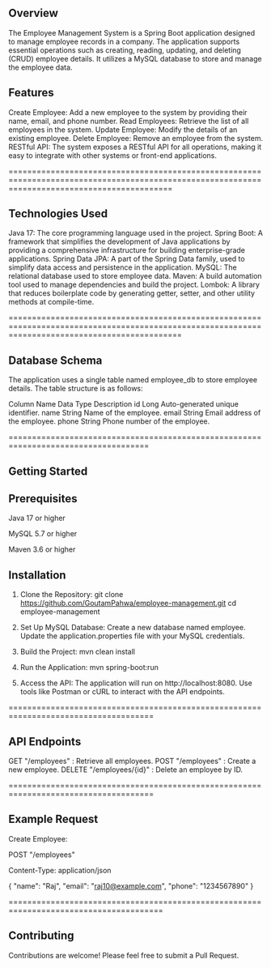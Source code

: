 
Overview
---------

The Employee Management System is a Spring Boot application designed to manage employee records in a company. The application supports essential operations 
such as creating, reading, updating, and deleting (CRUD) employee details. It utilizes a MySQL database to store and manage the employee data.


Features
---------

Create Employee: Add a new employee to the system by providing their name, email, and phone number.
Read Employees: Retrieve the list of all employees in the system.
Update Employee: Modify the details of an existing employee.
Delete Employee: Remove an employee from the system.
RESTful API: The system exposes a RESTful API for all operations, making it easy to integrate with other systems or front-end applications.

===============================================================================================================================================


Technologies Used
-------------------

Java 17: The core programming language used in the project.
Spring Boot: A framework that simplifies the development of Java applications by providing a comprehensive infrastructure for building enterprise-grade applications.
Spring Data JPA: A part of the Spring Data family, used to simplify data access and persistence in the application.
MySQL: The relational database used to store employee data.
Maven: A build automation tool used to manage dependencies and build the project.
Lombok: A library that reduces boilerplate code by generating getter, setter, and other utility methods at compile-time.

=================================================================================================================================================


Database Schema
-----------------

The application uses a single table named employee_db to store employee details. The table structure is as follows:

Column Name	Data Type	Description
id	Long	Auto-generated unique identifier.
name	String	Name of the employee.
email	String	Email address of the employee.
phone	String	Phone number of the employee.


====================================================================================


Getting Started
-----------------


Prerequisites
---------------

Java 17 or higher

MySQL 5.7 or higher

Maven 3.6 or higher



Installation
-------------

1. Clone the Repository:
  git clone https://github.com/GoutamPahwa/employee-management.git
  cd employee-management

2. Set Up MySQL Database:
  Create a new database named employee.
  Update the application.properties file with your MySQL credentials.

3. Build the Project:
  mvn clean install

4. Run the Application:
  mvn spring-boot:run

5. Access the API:
  The application will run on http://localhost:8080.
  Use tools like Postman or cURL to interact with the API endpoints.

=====================================================================================


API Endpoints
--------------

GET "/employees" : Retrieve all employees.
POST "/employees" : Create a new employee.
DELETE "/employees/{id}" : Delete an employee by ID.

=====================================================================================


Example Request
----------------

Create Employee:

POST "/employees"

Content-Type: application/json

{
    "name": "Raj",
    "email": "raj10@example.com",
    "phone": "1234567890"
}


=======================================================================================


Contributing
-------------

Contributions are welcome! Please feel free to submit a Pull Request.

